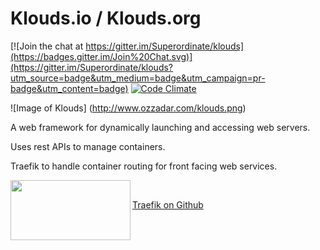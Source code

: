 # Klouds.io / Klouds.org

[![Join the chat at https://gitter.im/Superordinate/klouds](https://badges.gitter.im/Join%20Chat.svg)](https://gitter.im/Superordinate/klouds?utm_source=badge&utm_medium=badge&utm_campaign=pr-badge&utm_content=badge)  [![Code Climate](https://codeclimate.com/github/Superordinate/klouds/badges/gpa.svg)](https://codeclimate.com/github/Superordinate/klouds)

![Image of Klouds]
(http://www.ozzadar.com/klouds.png)

A web framework for dynamically launching and accessing web servers.

Uses rest APIs to manage containers.


Traefik to handle container routing for front facing web services.

<a href="https://github.com/EmileVauge/traefik"><img src="https://camo.githubusercontent.com/0d83f4ec95b28ecc0353078ca4364bf461b99c2d/687474703a2f2f7472616566696b2e6769746875622e696f2f7472616566696b2e6c6f676f2e737667" align="left" height="96" width="192" ></a><br>

[Traefik on Github](https://github.com/EmileVauge/traefik "Traefik on Github")
